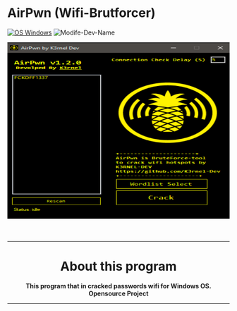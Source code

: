 # AirPwn (Wifi-Brutforcer)
[![OS Windows](https://img.shields.io/badge/os-windows-brightgreen)](https://github.com/K3rnel-Dev/AirPwn)
![Modife-Dev-Name](https://img.shields.io/badge/ModifyRepoDev-K3rnel-yellow)

<div align="center">
<img src="https://github.com/K3rnel-Dev/AirPwn/blob/main/screens/screen.png" width='800px' height='400px' alt="Mirai">
<br><br>
<img src="https://readme-typing-svg.demolab.com?font=Fira+Code&size=30&pause=320&width=500&lines=Air+Pwn;Wifi+BruteForcer;Os:+Windows" alt="">
<hr>
<h1>About this program</h1>
<strong>This program that in cracked passwords wifi for Windows OS.<br>Opensource Project</strong>


---

